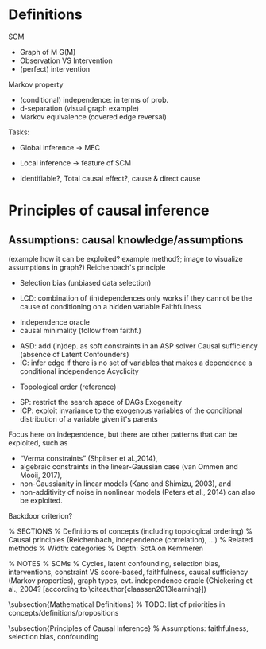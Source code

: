 # Definitions

SCM
* Graph of M G(M)
* Observation VS Intervention
* (perfect) intervention


Markov property
* (conditional) independence: in terms of prob.
* d-separation (visual graph example)
* Markov equivalence (covered edge reversal)

Tasks:
* Global inference -> MEC
* Local inference -> feature of SCM

* Identifiable?, Total causal effect?, cause & direct cause



# Principles of causal inference

## Assumptions: causal knowledge/assumptions
(example how it can be exploited? example method?; image to visualize assumptions in graph?)
Reichenbach's principle
* Selection bias (unbiased data selection)
- LCD: combination of (in)dependences only works if they cannot be the cause of conditioning on a hidden variable
Faithfulness
* Independence oracle
* causal minimality (follow from faithf.)
- ASD: add (in)dep. as soft constraints in an ASP solver
Causal sufficiency (absence of Latent Confounders)
- IC: infer edge if there is no set of variables that makes a dependence a conditional independence
Acyclicity
* Topological order (reference)
- SP: restrict the search space of DAGs
Exogeneity
- ICP: exploit invariance to the exogenous variables of the conditional distribution of a variable given it's parents


Focus here on independence, but there are other patterns that can be exploited, such as 
* “Verma constraints” (Shpitser et al.,2014), 
* algebraic constraints in the linear-Gaussian case (van Ommen and Mooij, 2017),
* non-Gaussianity in linear models (Kano and Shimizu, 2003), and 
* non-additivity of noise in nonlinear models (Peters et al., 2014) can also be exploited.









Backdoor criterion?

% SECTIONS
% Definitions of concepts (including topological ordering)
% Causal principles (Reichenbach, independence (correlation), …)
% Related methods
%   Width: categories
%   Depth: SotA on Kemmeren

% NOTES
% SCMs
% Cycles, latent confounding, selection bias, interventions, constraint VS score-based, faithfulness, causal sufficiency (Markov properties), graph types, evt. independence oracle (Chickering et al., 2004? [according to \citeauthor{claassen2013learning}])

\subsection{Mathematical Definitions}
% TODO: list of priorities in concepts/definitions/propositions


\subsection{Principles of Causal Inference}
% Assumptions: faithfulness, selection bias, confounding
